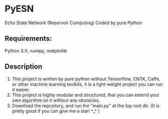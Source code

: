 # PyESN
Echo State Network (Reservoir Computing) Coded by pure Python

## Requirements:
Python 3.X, 
numpy, 
matplotlib

## Description
1. This project is written by pure python without Tensorflow, CNTK, Caffe, or other machine learning toolkits, it is a light-weight project you can run it easier.
2. This project is highly modular and structured, that you can extend your own algorithm on it without any obstacles.
3. Download the repository, and run the "main.py" at the top root dir. (It is pretty good if you can give me a star!  ^_^ )

